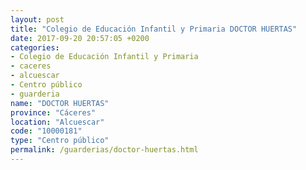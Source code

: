 ```yaml
---
layout: post
title: "Colegio de Educación Infantil y Primaria DOCTOR HUERTAS"
date: 2017-09-20 20:57:05 +0200
categories:
- Colegio de Educación Infantil y Primaria
- caceres
- alcuescar
- Centro público
- guarderia
name: "DOCTOR HUERTAS"
province: "Cáceres"
location: "Alcuescar"
code: "10000181"
type: "Centro público"
permalink: /guarderias/doctor-huertas.html
---
```

